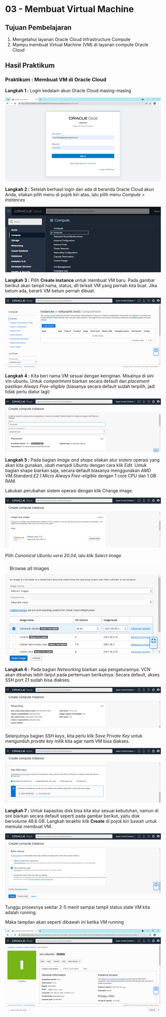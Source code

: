 # 03 - Membuat Virtual Machine

## Tujuan Pembelajaran

1. Mengetahui layanan Oracle Cloud Infrastructure Compute
2. Mampu membuat Virtual Machine (VM) di layanan compute Oracle Cloud

## Hasil Praktikum

### Praktikum : Membuat VM di Oracle Cloud

**Langkah 1 :** Login kedalam akun Oracle Cloud masing-masing 

![Screenshot Langkah 1](img/langkah1.PNG)

**Langkah 2 :** Setelah berhasil login dan ada di beranda Oracle Cloud akun Anda, silakan pilih menu di 
pojok kiri atas, lalu pilih menu *Compute > Instances*

![Screenshot Langkah 2](img/langkah2.PNG)

**Langkah 3 :** Pilih **Create instance** untuk membuat VM baru. Pada gambar berikut akan tampil nama, status, dll terkait VM yang pernah kita buat. Jika belum ada, berarti VM belum pernah dibuat.

![Screenshot Langkah 3](img/langkah3.PNG)

**Langkah 4 :** Kita beri nama VM sesuai dengan keinginan. Misalnya di sini vm-ubuntu. Untuk *compartment* biarkan secara default dan *placement* pastikan *Always Free-eligible* (biasanya secara default sudah terpilih, jadi tidak perlu diatur lagi)

![Screenshot Langkah 4](img/langkah4.PNG)

**Langkah 5 :** Pada bagian *Image and shape* silakan atur sistem operasi yang akan kita gunakan, ubah menjadi *Ubuntu* dengan cara klik *Edit*. Untuk bagian shape biarkan saja, secara default biasanya menggunakan *AMD VM.Standard.E2.1.Micro Always Free-eligible* dengan 1 core CPU dan 1 GB RAM. 

Lakukan perubahan sistem operasi dengan klik Change image.

![Screenshot Langkah 5](img/langkah5.PNG)

Pilih *Canonical Ubuntu versi 20.04*, lalu klik *Select image*

![Screenshot Langkah 5](img/langkah5.1.PNG)

**Langkah 6 :**  Pada bagian *Networking* biarkan saja pengaturannya. VCN akan dibahas lebih lanjut pada pertemuan berikutnya. Secara default, akses SSH port 21 sudah bisa diakses.

![Screenshot Langkah 6](img/langkah6.1.PNG)

Selanjutnya bagian SSH *keys*, kita perlu klik *Save Private Key* untuk mengunduh *private key* milik kita agar nanti VM bisa diakses.

![Screenshot Langkah 6](img/langkah6.2.PNG)

**Langkah 7 :** Untuk kapasitas disk bisa kita atur sesuai kebutuhan, namun di sini biarkan secara default seperti pada gambar berikut, yaitu disk bervolume 46.6 GB. Langkah terakhir klik **Create** di pojok kiri bawah untuk memulai membuat VM.

![Screenshot Langkah 7](img/langkah7.PNG)

Tunggu prosesnya sekitar 2-5 menit sampai tampil status state VM kita adalah running.

Maka tampilan akan seperti dibawah ini ketika VM running

![Screenshot VM Runningg](img/running.PNG)

